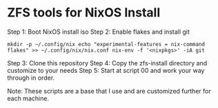 # ZFS tools for NixOS Install
Step 1: Boot NixOS install iso
Step 2: Enable flakes and install git

`
mkdir -p ~/.config/nix
echo "experimental-features = nix-command flakes" >> ~/.config/nix/nix.conf
nix-env -f '<nixpkgs>' -iA git
`

Step 3: Clone this repository
Step 4: Copy the zfs-install directory and customize to your needs
Step 5: Start at script 00 and work your way through in order.

Note: These scripts are a base that I use and are customized further for each machine.
